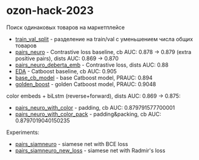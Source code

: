 # ozon-hack-2023
Поиск одинаковых товаров на маркетплейсе

* [train_val_split](train_val_split.ipynb) - разделение на train/val с уменьшением числа общих товаров
* [pairs_neuro](pairs_neuro.ipynb) - Contrastive loss baseline, cb AUC: 0.878 -> 0.879 (extra positive pairs), dists AUC: 0.869 -> 0.870
* [pairs_neuro_deberta_emb](pairs_neuro_deberta_emb.ipynb) - Contrastive loss, dists AUC: 0.88
* [EDA](EDA.ipynb) - Catboost baseline, cb AUC: 0.905
* [base_cb_model](base_cb_model.ipynb) - base Catboost model, PRAUC: 0.894
* [golden_boost](golden_boost.ipynb) - golden Catboost model, PRAUC: 0.9048

color embeds + biLstm (reverse+forward), dists AUC: 0.869 -> 0.875:
* [pairs_neuro_with_color](experiments/pairs_neuro_with_color.ipynb) - padding, cb AUC: 0.879791577700001
* [pairs_neuro_with_color_pack](experiments/pairs_neuro_with_color_pack.ipynb) - padding&packing, cb AUC: 0.8797019040150235

Experiments:
* [pairs_siamneuro](experiments/pairs_siamneuro.ipynb) - siamese net with BCE loss
* [pairs_siamneuro_new_loss](experiments/pairs_siamneuro_new_loss.ipynb) - siamese net with Radmir's loss
